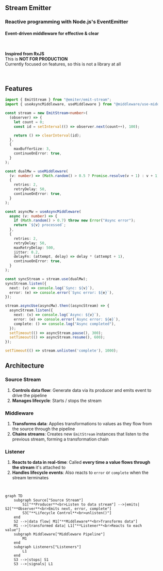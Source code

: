 ## Stream Emitter

### Reactive programming with Node.js's EventEmitter

#### Event-driven middleware for effective & clear  

<br>

**Inspired from RxJS**    
This is **NOT FOR PRODUCTION**  
Currently focused on features, so this is not a library at all  

<br>


## Features

```typescript
import { EmitStream } from "@emiter/emit-stream";
import { useAsyncMiddleware, useMiddleware } from "@middleware/use-middleware";

const stream = new EmitStream<number>(
  (observer) => {
    let count = 0;
    const id = setInterval(() => observer.next(count++), 100);

    return () => clearInterval(id);
  },
  {
    maxBufferSize: 3,
    continueOnError: true,
  }
);

const dualMw = useMiddleware(
  (v: number) => (Math.random() > 0.5 ? Promise.resolve(v + 1) : v + 1),
  {
    retries: 2,
    retryDelay: 50,
    continueOnError: true,
  }
);

const asyncMw = useAsyncMiddleware(
  async (v: number) => {
    if (Math.random() > 0.7) throw new Error("Async error");
    return `${v} processed`;
  },
  {
    retries: 2,
    retryDelay: 50,
    maxRetryDelay: 500,
    jitter: 0.2,
    delayFn: (attempt, delay) => delay * (attempt + 1),
    continueOnError: true,
  }
);

const syncStream = stream.use(dualMw);
syncStream.listen({
  next: (v) => console.log(`Sync: ${v}`),
  error: (e) => console.error(`Sync error: ${e}`),
});

stream.asyncUse(asyncMw).then((asyncStream) => {
  asyncStream.listen({
    next: (v) => console.log(`Async: ${v}`),
    error: (e) => console.error(`Async error: ${e}`),
    complete: () => console.log("Async completed"),
  });
  setTimeout(() => asyncStream.pause(), 300);
  setTimeout(() => asyncStream.resume(), 600);
});

setTimeout(() => stream.unlisten('complete'), 1000);

```

## Architecture

### **Source Stream**
1. **Controls data flow**: Generate data via its producer and emits event to drive the pipeline  
2. **Manages lifecycle**: Starts / stops the stream

### **Middleware**
1. **Transforms data**: Applies transformations to values as they flow from the source through the pipeline  
2. **Chains streams**: Creates new `EmitStream` instances that listen to the previous stream, forming a transformation chain

### **Listener**
1. **Reacts to data in real-time**: Called **every time a value flows through the stream** it's attached to
2. **Handles lifecycle events**: Also reacts to `error` or `complete` when the stream terminates

<br>



```mermaid
graph TD
    subgraph Source["Source Stream"]
        S1["**Producer**<br>Listen to data stream"] -->|emits| S2["**Observer**<br>Emits next, error, complete"]
        S3["**Lifecycle Control**<br>unlisten()"]
    end
    S2 -->|data flow| M1["**Middleware**<br>Transforms data"]
    M1 -->|transformed data| L1["**Listener**<br>Reacts to each value"]
    subgraph Middleware["Middleware Pipeline"]
        M1
    end
    subgraph Listeners["Listeners"]
        L1
    end
    S3 -->|stops| S1
    S3 -->|signals| L1
```
